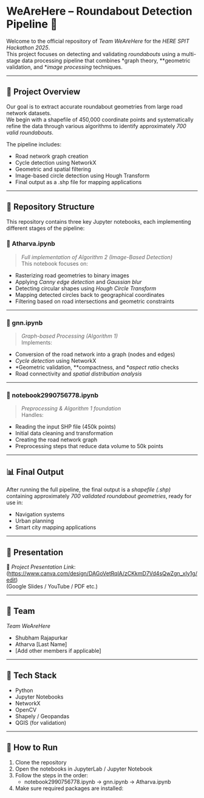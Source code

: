 # WeAreHere – Roundabout Detection Pipeline 🚦

Welcome to the official repository of *Team WeAreHere* for the *HERE SPIT Hackathon 2025*.  
This project focuses on detecting and validating *roundabouts* using a multi-stage data processing pipeline that combines *graph theory, **geometric validation, and **image processing* techniques.

---

## 🧠 Project Overview

Our goal is to extract accurate roundabout geometries from large road network datasets.  
We begin with a shapefile of 450,000 coordinate points and systematically refine the data through various algorithms to identify approximately *700 valid roundabouts*.

The pipeline includes:
- Road network graph creation
- Cycle detection using NetworkX
- Geometric and spatial filtering
- Image-based circle detection using Hough Transform
- Final output as a .shp file for mapping applications

---

## 📁 Repository Structure

This repository contains three key Jupyter notebooks, each implementing different stages of the pipeline:

### 🔹 Atharva.ipynb
> *Full implementation of Algorithm 2 (Image-Based Detection)*  
This notebook focuses on:
- Rasterizing road geometries to binary images  
- Applying *Canny edge detection* and *Gaussian blur*  
- Detecting circular shapes using *Hough Circle Transform*  
- Mapping detected circles back to geographical coordinates  
- Filtering based on road intersections and geometric constraints

---

### 🔹 gnn.ipynb
> *Graph-based Processing (Algorithm 1)*  
Implements:
- Conversion of the road network into a graph (nodes and edges)
- *Cycle detection* using NetworkX
- *Geometric validation, **compactness, and **aspect ratio* checks
- Road connectivity and *spatial distribution analysis*

---

### 🔹 notebook2990756778.ipynb
> *Preprocessing & Algorithm 1 foundation*  
Handles:
- Reading the input SHP file (450k points)
- Initial data cleaning and transformation  
- Creating the road network graph  
- Preprocessing steps that reduce data volume to 50k points

---

## 📊 Final Output

After running the full pipeline, the final output is a *shapefile (.shp)* containing approximately *700 validated roundabout geometries*, ready for use in:
- Navigation systems  
- Urban planning  
- Smart city mapping applications

---

## 🎥 Presentation

📎 *Project Presentation Link*: (https://www.canva.com/design/DAGoVetRqlA/zCKkmD7Vd4sQwZgn_xIy1g/edit)  
(Google Slides / YouTube / PDF etc.)

---

## 🤝 Team

*Team WeAreHere*  
- Shubham Rajapurkar  
- Atharva [Last Name]  
- [Add other members if applicable]

---

## 🔧 Tech Stack

- Python  
- Jupyter Notebooks  
- NetworkX  
- OpenCV  
- Shapely / Geopandas  
- QGIS (for validation)

---

## 📌 How to Run

1. Clone the repository  
2. Open the notebooks in JupyterLab / Jupyter Notebook  
3. Follow the steps in the order:
    - notebook2990756778.ipynb → gnn.ipynb → Atharva.ipynb  
4. Make sure required packages are installed:
